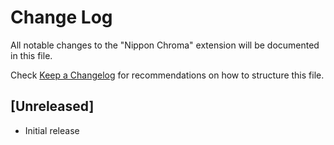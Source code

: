 # Change Log

All notable changes to the "Nippon Chroma" extension will be documented in this file.

Check [Keep a Changelog](http://keepachangelog.com/) for recommendations on how to structure this file.

## [Unreleased]

- Initial release
